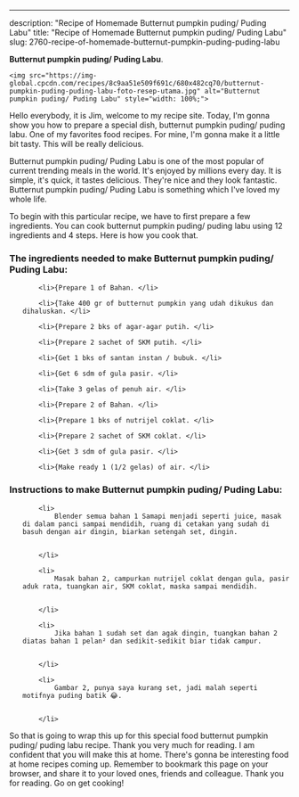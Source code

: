 ---
description: "Recipe of Homemade Butternut pumpkin puding/ Puding Labu"
title: "Recipe of Homemade Butternut pumpkin puding/ Puding Labu"
slug: 2760-recipe-of-homemade-butternut-pumpkin-puding-puding-labu

<p>
	<strong>Butternut pumpkin puding/ Puding Labu</strong>. 
	
</p>
<p>
	
	<img src="https://img-global.cpcdn.com/recipes/8c9aa51e509f691c/680x482cq70/butternut-pumpkin-puding-puding-labu-foto-resep-utama.jpg" alt="Butternut pumpkin puding/ Puding Labu" style="width: 100%;">
	
	
</p>
<p>
	Hello everybody, it is Jim, welcome to my recipe site. Today, I'm gonna show you how to prepare a special dish, butternut pumpkin puding/ puding labu. One of my favorites food recipes. For mine, I'm gonna make it a little bit tasty. This will be really delicious.
</p>
	
<p>
	Butternut pumpkin puding/ Puding Labu is one of the most popular of current trending meals in the world. It's enjoyed by millions every day. It is simple, it's quick, it tastes delicious. They're nice and they look fantastic. Butternut pumpkin puding/ Puding Labu is something which I've loved my whole life.
</p>
<p>
	
</p>

<p>
To begin with this particular recipe, we have to first prepare a few ingredients. You can cook butternut pumpkin puding/ puding labu using 12 ingredients and 4 steps. Here is how you cook that.
</p>

<h3>The ingredients needed to make Butternut pumpkin puding/ Puding Labu:</h3>

<ol>
	
		<li>{Prepare 1 of Bahan. </li>
	
		<li>{Take 400 gr of butternut pumpkin yang udah dikukus dan dihaluskan. </li>
	
		<li>{Prepare 2 bks of agar-agar putih. </li>
	
		<li>{Prepare 2 sachet of SKM putih. </li>
	
		<li>{Get 1 bks of santan instan / bubuk. </li>
	
		<li>{Get 6 sdm of gula pasir. </li>
	
		<li>{Take 3 gelas of penuh air. </li>
	
		<li>{Prepare 2 of Bahan. </li>
	
		<li>{Prepare 1 bks of nutrijel coklat. </li>
	
		<li>{Prepare 2 sachet of SKM coklat. </li>
	
		<li>{Get 3 sdm of gula pasir. </li>
	
		<li>{Make ready 1 (1/2 gelas) of air. </li>
	
</ol>
<p>
	
</p>

<h3>Instructions to make Butternut pumpkin puding/ Puding Labu:</h3>

<ol>
	
		<li>
			Blender semua bahan 1 Samapi menjadi seperti juice, masak di dalam panci sampai mendidih, ruang di cetakan yang sudah di basuh dengan air dingin, biarkan setengah set, dingin.
			
			
		</li>
	
		<li>
			Masak bahan 2, campurkan nutrijel coklat dengan gula, pasir aduk rata, tuangkan air, SKM coklat, maska sampai mendidih.
			
			
		</li>
	
		<li>
			Jika bahan 1 sudah set dan agak dingin, tuangkan bahan 2 diatas bahan 1 pelan² dan sedikit-sedikit biar tidak campur.
			
			
		</li>
	
		<li>
			Gambar 2, punya saya kurang set, jadi malah seperti motifnya puding batik 😂.
			
			
		</li>
	
</ol>

<p>
	
</p>

<p>
	So that is going to wrap this up for this special food butternut pumpkin puding/ puding labu recipe. Thank you very much for reading. I am confident that you will make this at home. There's gonna be interesting food at home recipes coming up. Remember to bookmark this page on your browser, and share it to your loved ones, friends and colleague. Thank you for reading. Go on get cooking!
</p>
